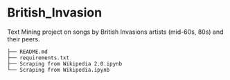 # British_Invasion
Text Mining project on songs by British Invasions artists (mid-60s, 80s) and their peers. 
```
├── README.md
├── requirements.txt
├── Scraping from Wikipedia 2.0.ipynb
└── Scraping from Wikipedia.ipynb
```

